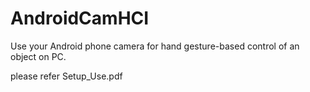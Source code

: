 # AndroidCamHCI

Use your Android phone camera for hand gesture-based control of an object on PC. 

please refer Setup_Use.pdf
